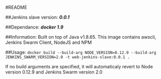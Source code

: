 #README

##Jenkins slave version:
_**0.0.1**_

##Dependance:
_**docker 1.9**_

##Information:
Built on top of Java v1.8.65. This image contains awscli, Jenkins Swarm Client, NodeJS and NPM

##Usage:
`docker build --build-arg NODE_VERSION=0.12.9 --build-arg JENKINS_SWARM_VERSION=2.0 -t web-jenkins-slave:0.0.1 .`

If no build arguments are specified, it will automaticaly revert to Node version 0.12.9 and Jenkins Swarm version 2.0

